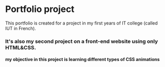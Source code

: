 # Portfolio project
This portfolio is created for a project in my first years of IT college (called IUT in French).
### It's also my second project on a front-end website using only HTML&CSS.
#### my objective in this project is learning different types of CSS animations
